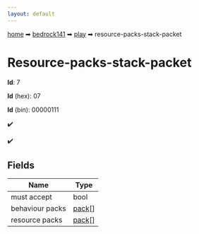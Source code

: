 ```yaml
---
layout: default
---
```


[home](/) ➡ [bedrock141](/protocol/bedrock141) ➡ [play](/protocol/bedrock141/play) ➡ resource-packs-stack-packet

# Resource-packs-stack-packet

**Id**: 7

**Id** (hex): 07

**Id** (bin): 00000111

✔️

✔️

## Fields

Name | Type
---|---
must accept | bool
behaviour packs | [pack](/protocol/bedrock141/types/pack)[]
resource packs | [pack](/protocol/bedrock141/types/pack)[]

